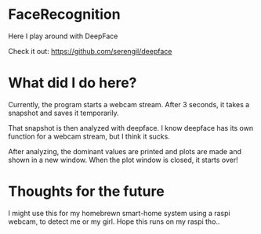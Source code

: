 # FaceRecognition
Here I play around with DeepFace

Check it out:
https://github.com/serengil/deepface

# What did I do here?
Currently, the program starts a webcam stream. After 3 seconds, it takes a snapshot and saves it temporarily.

That snapshot is then analyzed with deepface. I know deepface has its own function for a webcam stream, but I think it sucks.

After analyzing, the dominant values are printed and plots are made and shown in a new window. When the plot window is closed, it starts over!

# Thoughts for the future
I might use this for my homebrewn smart-home system using a raspi webcam, to detect me or my girl. Hope this runs on my raspi tho..
